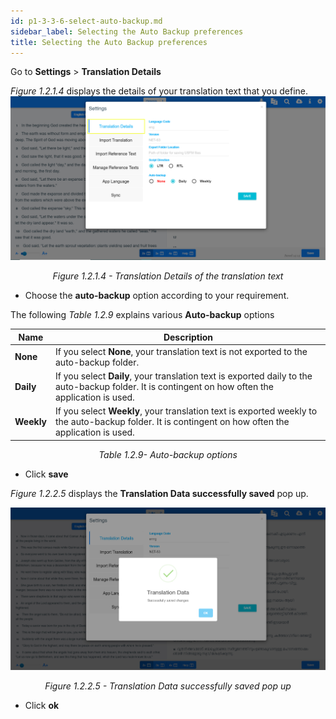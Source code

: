 ```yaml
---
id: p1-3-3-6-select-auto-backup.md
sidebar_label: Selecting the Auto Backup preferences
title: Selecting the Auto Backup preferences
---
```



Go to **Settings** > **Translation Details**

*Figure 1.2.1.4* displays the details of your translation text that you define.
![alt text](../../../../../../static/AutographaLiveImages/Getting_Started/translation-details-fig-1.2.1.4.jpg 'Translation Details of the translation text')
<div align="center"style="font-style: italic;">Figure 1.2.1.4 - Translation Details of the translation text</div>

-   Choose the **auto-backup** option according to your requirement.

The following *Table 1.2.9* explains various **Auto-backup** options

| Name       | Description                                                                                                                                          |
| ---------- | ---------------------------------------------------------------------------------------------------------------------------------------------------- |
| **None**   | If you select **None**, your translation text is not exported to the auto-backup folder.                                                             |
| **Daily**  | If you select **Daily**, your translation text is exported daily to the auto-backup folder. It is contingent on how often the application is used.   |
| **Weekly** | If you select **Weekly**, your translation text is exported weekly to the auto-backup folder. It is contingent on how often the application is used. |

<div align="center"style="font-style: italic;">Table 1.2.9- Auto-backup options</div>

-   Click **save**

*Figure 1.2.2.5* displays the **Translation Data successfully saved** pop up.

![alt text](../../../../../../static/AutographaLiveImages/Getting_Started/translation-data-successfully-saved-fig-1.2.2.5.jpg 'Translation Data successfully saved pop up')
<div align="center"style="font-style: italic;">Figure 1.2.2.5 - Translation Data successfully saved pop up</div>

* Click **ok**
